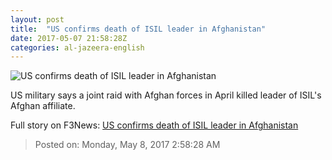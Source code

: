```yaml
---
layout: post
title:  "US confirms death of ISIL leader in Afghanistan"
date: 2017-05-07 21:58:28Z
categories: al-jazeera-english
---
```


![US confirms death of ISIL leader in Afghanistan](http://www.aljazeera.com/mritems/Images/2012/12/17/2012121753016201734_20.jpg)

US military says a joint raid with Afghan forces in April killed leader of ISIL's Afghan affiliate.


Full story on F3News: [US confirms death of ISIL leader in Afghanistan](http://www.f3nws.com/n/SMAJVB)

> Posted on: Monday, May 8, 2017 2:58:28 AM
